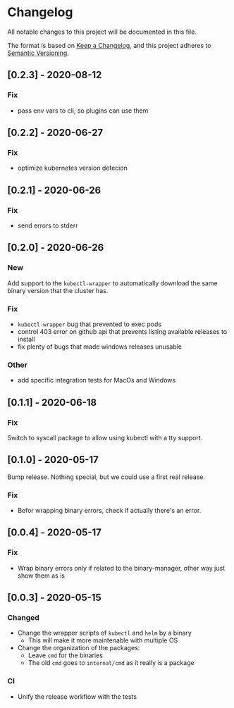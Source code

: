 # Changelog

All notable changes to this project will be documented in this file.

The format is based on [Keep a Changelog](https://keepachangelog.com/en/1.0.0/),
and this project adheres to [Semantic Versioning](https://semver.org/spec/v2.0.0.html).

## [0.2.3] - 2020-08-12

### Fix

- pass env vars to cli, so plugins can use them

## [0.2.2] - 2020-06-27

### Fix

- optimize kubernetes version detecion

## [0.2.1] - 2020-06-26

### Fix

- send errors to stderr

## [0.2.0] - 2020-06-26

### New

Add support to the `kubectl-wrapper` to automatically download the same binary
version that the cluster has.

### Fix

- `kubectl-wrapper` bug that prevented to exec pods
- control 403 error on github api that prevents listing available releases to
  install
- fix plenty of bugs that made windows releases unusable

### Other

- add specific integration tests for MacOs and Windows

## [0.1.1] - 2020-06-18

### Fix

Switch to syscall package to allow using kubectl with a tty support.

## [0.1.0] - 2020-05-17

Bump release. Nothing special, but we could use a first real release.

### Fix

- Befor wrapping binary errors, check if actually there's an error.

## [0.0.4] - 2020-05-17

### Fix

- Wrap binary errors only if related to the binary-manager, other way just show
  them as is

## [0.0.3] - 2020-05-15

### Changed

- Change the wrapper scripts of `kubectl` and `helm` by a binary
  - This will make it more maintenable with multiple OS
- Change the organization of the packages:
  - Leave `cmd` for the binaries
  - The old `cmd` goes to `internal/cmd` as it really is a package

### CI

- Unify the release workflow with the tests
